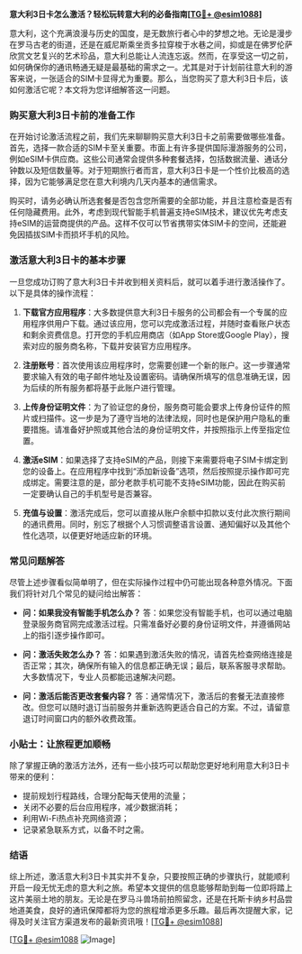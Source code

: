 **意大利3日卡怎么激活？轻松玩转意大利的必备指南[[TG💪+ @esim1088](https://t.me/s/esim1088)]**

意大利，这个充满浪漫与历史的国度，是无数旅行者心中的梦想之地。无论是漫步在罗马古老的街道，还是在威尼斯乘坐贡多拉穿梭于水巷之间，抑或是在佛罗伦萨欣赏文艺复兴的艺术珍品，意大利总能让人流连忘返。然而，在享受这一切之前，如何确保你的通讯畅通无疑是最基础的需求之一。尤其是对于计划前往意大利的游客来说，一张适合的SIM卡显得尤为重要。那么，当您购买了意大利3日卡后，该如何激活它呢？本文将为您详细解答这一问题。

### 购买意大利3日卡前的准备工作

在开始讨论激活流程之前，我们先来聊聊购买意大利3日卡之前需要做哪些准备。首先，选择一款合适的SIM卡至关重要。市面上有许多提供国际漫游服务的公司，例如eSIM卡供应商。这些公司通常会提供多种套餐选择，包括数据流量、通话分钟数以及短信数量等。对于短期旅行者而言，意大利3日卡是一个性价比极高的选择，因为它能够满足您在意大利境内几天内基本的通信需求。

购买时，请务必确认所选套餐是否包含您所需要的全部功能，并且注意检查是否有任何隐藏费用。此外，考虑到现代智能手机普遍支持eSIM技术，建议优先考虑支持eSIM的运营商提供的产品。这样不仅可以节省携带实体SIM卡的空间，还能避免因插拔SIM卡而损坏手机的风险。

### 激活意大利3日卡的基本步骤

一旦您成功订购了意大利3日卡并收到相关资料后，就可以着手进行激活操作了。以下是具体的操作流程：

1. **下载官方应用程序**：大多数提供意大利3日卡服务的公司都会有一个专属的应用程序供用户下载。通过该应用，您可以完成激活过程，并随时查看账户状态和剩余资费信息。打开您的手机应用商店（如App Store或Google Play），搜索对应的服务商名称，下载并安装官方应用程序。

2. **注册账号**：首次使用该应用程序时，您需要创建一个新的账户。这一步骤通常要求输入有效的电子邮件地址及设置密码。请确保所填写的信息准确无误，因为后续的所有服务都将基于此账户进行管理。

3. **上传身份证明文件**：为了验证您的身份，服务商可能会要求上传身份证件的照片或扫描件。这一步是为了遵守当地的法律法规，同时也是保护用户隐私的重要措施。请准备好护照或其他合法的身份证明文件，并按照指示上传至指定位置。

4. **激活eSIM**：如果选择了支持eSIM的产品，则接下来需要将电子SIM卡绑定到您的设备上。在应用程序中找到“添加新设备”选项，然后按照提示操作即可完成绑定。需要注意的是，部分老款手机可能不支持eSIM功能，因此在购买前一定要确认自己的手机型号是否兼容。

5. **充值与设置**：激活完成后，您可以直接从账户余额中扣款以支付此次旅行期间的通讯费用。同时，别忘了根据个人习惯调整语言设置、通知偏好以及其他个性化选项，以便更好地适应新的环境。

### 常见问题解答

尽管上述步骤看似简单明了，但在实际操作过程中仍可能出现各种意外情况。下面我们将针对几个常见的疑问给出解答：

- **问：如果我没有智能手机怎么办？**
  答：如果您没有智能手机，也可以通过电脑登录服务商官网完成激活过程。只需准备好必要的身份证明文件，并遵循网站上的指引逐步操作即可。

- **问：激活失败怎么办？**
  答：如果遇到激活失败的情况，请首先检查网络连接是否正常；其次，确保所有输入的信息都正确无误；最后，联系客服寻求帮助。大多数情况下，专业人员都能迅速解决问题。

- **问：激活后能否更改套餐内容？**
  答：通常情况下，激活后的套餐无法直接修改。但您可以随时退订当前服务并重新选购更适合自己的方案。不过，请留意退订时间窗口内的额外收费政策。

### 小贴士：让旅程更加顺畅

除了掌握正确的激活方法外，还有一些小技巧可以帮助您更好地利用意大利3日卡带来的便利：

- 提前规划行程路线，合理分配每天使用的流量；
- 关闭不必要的后台应用程序，减少数据消耗；
- 利用Wi-Fi热点补充网络资源；
- 记录紧急联系方式，以备不时之需。

### 结语

综上所述，激活意大利3日卡其实并不复杂，只要按照正确的步骤执行，就能顺利开启一段无忧无虑的意大利之旅。希望本文提供的信息能够帮助到每一位即将踏上这片美丽土地的朋友。无论是在罗马斗兽场前拍照留念，还是在托斯卡纳乡村品尝地道美食，良好的通讯保障都将为您的旅程增添更多乐趣。最后再次提醒大家，记得及时关注官方渠道发布的最新资讯哦！[[TG💪+ @esim1088](https://t.me/s/esim1088)]

[[TG💪+ @esim1088](https://t.me/s/esim1088) ![Image](https://i.postimg.cc/4NQfJmqS/Snipaste-2025-05-13-00-14-12.png)]